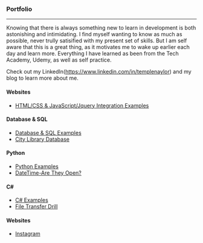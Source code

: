### Portfolio
***

Knowing that there is always something new to learn in development is both astonishing and intimidating. I find myself wanting to know as much as possible, never trully satisified with my present set of skills. But I am self aware that this is a great thing, as it motivates me to wake up earlier each day and learn more. Everything I have learned as been from the Tech Academy, Udemy, as well as self practice. 

Check out my LinkedIn(https://www.linkedin.com/in/templenaylor) and my blog to learn more about me.

#### Websites
* [HTML/CSS & JavaScript/Jquery Integration Examples](./Websites)


#### Database & SQL
* [Database & SQL Examples](./Database-SQL)
* [City Library Database](./Database-SQL/City-Library-Database)


#### Python
* [Python Examples](./Python)
* [DateTime-Are They Open?](./Python/Datetime-Are-They-Open?)

#### C#  
* [C# Examples](./C-Sharp)
* [File Transfer Drill](./C-Sharp/File-Transfer-Drill)

#### Websites
* [Instagram](./Instagram)


